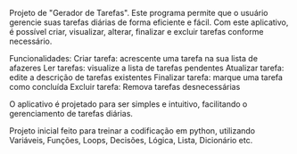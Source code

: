 Projeto de "Gerador de Tarefas". Este programa permite que o usuário gerencie suas tarefas diárias de forma eficiente e fácil. Com este aplicativo, é possível criar, visualizar, alterar, finalizar e excluir tarefas conforme necessário.

Funcionalidades:
Criar tarefa: acrescente uma tarefa na sua lista de afazeres
Ler tarefas: visualize a lista de tarefas pendentes
Atualizar tarefa: edite a descrição de tarefas existentes
Finalizar tarefa: marque uma tarefa como concluída
Excluir tarefa: Remova tarefas desnecessárias

O aplicativo é projetado para ser simples e intuitivo, facilitando o gerenciamento de tarefas diárias.

Projeto inicial feito para treinar a codificação em python, utilizando Variáveis, Funções, Loops, Decisões, Lógica, Lista, Dicionário etc.
